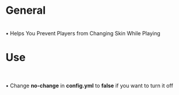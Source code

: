# General

<br>
• Helps You Prevent Players from Changing Skin While Playing

<br>

# Use

<br>

• Change **no-change** in **config.yml** to **false** if you want to turn it off
